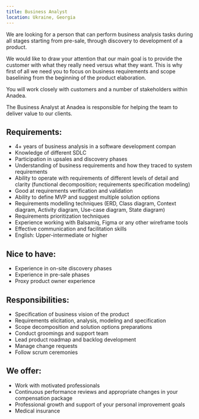 ```yaml
---
title: Business Analyst
location: Ukraine, Georgia
---
```

We are looking for a person that can perform business analysis tasks during all stages starting from pre-sale, through discovery to development of a product.

We would like to draw your attention that our main goal is to provide the customer with what they really need versus what they want. This is why first of all we need you to focus on business requirements and scope baselining from the beginning of the product elaboration.

You will work closely with customers and a number of stakeholders within Anadea.

The Business Analyst at Anadea is responsible for helping the team to deliver value to our clients.

## **R﻿equirements:**

* 4+ years of business analysis in a software development compan
* Knowledge of different SDLC
* Participation in upsales and discovery phases
* Understanding of business requirements and how they traced to system requirements
* Ability to operate with requirements of different levels of detail and clarity (functional decomposition; requirements specification modeling)
* Good at requirements verification and validation
* Ability to define MVP and suggest multiple solution options
* Requirements modelling techniques (ERD, Class diagram, Context diagram, Activity diagram, Use-case diagram, State diagram)
* Requirements prioritization techniques
* Experience working with Balsamiq, Figma or any other wireframe tools
* Effective communication and facilitation skills
* English: Upper-intermediate or higher

## Nice to have:

* Experience in on-site discovery phases
* Experience in pre-sale phases
* Proxy product owner experience

## Responsibilities:

* Specification of business vision of the product
* Requirements elicitation, analysis, modeling and specification
* Scope decomposition and solution options preparations
* Conduct groomings and support team
* Lead product roadmap and backlog development
* Manage change requests 
* Follow scrum ceremonies

## We offer:

* Work with motivated professionals
* Continuous performance reviews and appropriate changes in your compensation package
* Professional growth and support of your personal improvement goals
* Medical insurance
